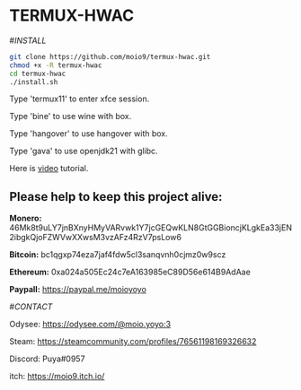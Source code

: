 # TERMUX-HWAC
#_INSTALL_
```sh
git clone https://github.com/moio9/termux-hwac.git
chmod +x -R termux-hwac
cd termux-hwac
./install.sh
```
Type 'termux11' to enter xfce session.

Type 'bine' to use wine with box.

Type 'hangover' to use hangover with box.

Type 'gava' to use openjdk21 with glibc.

Here is [video](https://www.youtube.com/watch?v=TFaQBqQtz2M) tutorial.

## **Please help to keep this project alive:**

**Monero:** 46Mk8t9uLY7jnBXnyHMyVARvwk1Y7jcGEQwKLN8GtGGBioncjKLgkEa33jEN2ibgkQjoFZWVwXXwsM3vzAFz4RzV7psLow6

**Bitcoin:** bc1qgxp74eza7jaf4fdw5cl3sanqvnh0cjmz0w9scz

**Ethereum:** 0xa024a505Ec24c7eA163985eC89D56e614B9AdAae

**Paypall:** https://paypal.me/moioyoyo



#*_CONTACT_*

Odysee: https://odysee.com/@moio.yoyo:3

Steam: https://steamcommunity.com/profiles/76561198169326632

Discord: Puya#0957

itch: https://moio9.itch.io/
